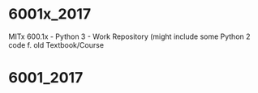 # 6001x_2017
MITx 600.1x - Python 3 - Work Repository (might include some Python 2 code f. old Textbook/Course
# 6001_2017
